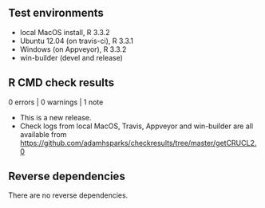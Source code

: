 ## Test environments
* local MacOS install, R 3.3.2
* Ubuntu 12.04 (on travis-ci), R 3.3.1
* Windows (on Appveyor), R 3.3.2
* win-builder (devel and release)

## R CMD check results

0 errors | 0 warnings | 1 note

* This is a new release.
* Check logs from local MacOS, Travis, Appveyor and win-builder are all available from https://github.com/adamhsparks/checkresults/tree/master/getCRUCL2.0

## Reverse dependencies

There are no reverse dependencies.

